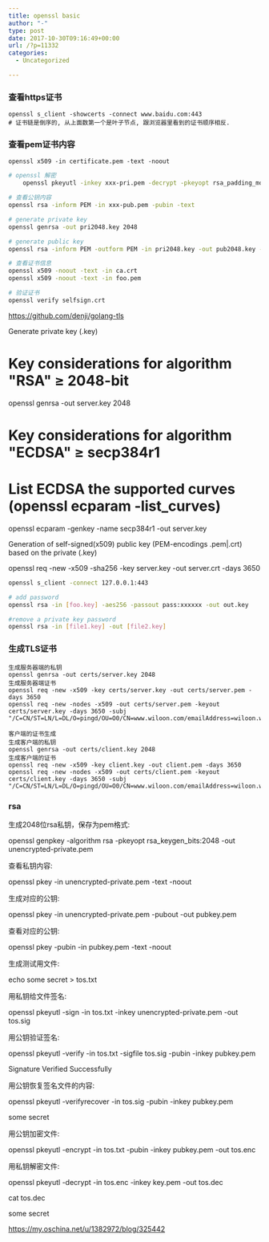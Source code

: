```yaml
---
title: openssl basic
author: "-"
type: post
date: 2017-10-30T09:16:49+00:00
url: /?p=11332
categories:
  - Uncategorized

---
```

### 查看https证书
    openssl s_client -showcerts -connect www.baidu.com:443
    # 证书链是倒序的, 从上面数第一个是叶子节点, 跟浏览器里看到的证书顺序相反.

### 查看pem证书内容
    openssl x509 -in certificate.pem -text -noout

```bash
# openssl 解密
    openssl pkeyutl -inkey xxx-pri.pem -decrypt -pkeyopt rsa_padding_mode:oaep -pkeyopt rsa_oaep_md:sha256 -in foo.bin -out result.dec

# 查看公钥内容
openssl rsa -inform PEM -in xxx-pub.pem -pubin -text

# generate private key
openssl genrsa -out pri2048.key 2048

# generate public key
openssl rsa -inform PEM -outform PEM -in pri2048.key -out pub2048.key -pubout

# 查看证书信息
openssl x509 -noout -text -in ca.crt
openssl x509 -noout -text -in foo.pem

# 验证证书
openssl verify selfsign.crt
```

https://github.com/denji/golang-tls

Generate private key (.key)

# Key considerations for algorithm "RSA" ≥ 2048-bit

openssl genrsa -out server.key 2048

# Key considerations for algorithm "ECDSA" ≥ secp384r1

# List ECDSA the supported curves (openssl ecparam -list_curves)

openssl ecparam -genkey -name secp384r1 -out server.key
  
Generation of self-signed(x509) public key (PEM-encodings .pem|.crt) based on the private (.key)

openssl req -new -x509 -sha256 -key server.key -out server.crt -days 3650


```bash
openssl s_client -connect 127.0.0.1:443

# add password
openssl rsa -in [foo.key] -aes256 -passout pass:xxxxxx -out out.key

#remove a private key password
openssl rsa -in [file1.key] -out [file2.key]
```

### 生成TLS证书

```bash服务器端的证书生成
生成服务器端的私钥
openssl genrsa -out certs/server.key 2048
生成服务器端证书
openssl req -new -x509 -key certs/server.key -out certs/server.pem -days 3650
openssl req -new -nodes -x509 -out certs/server.pem -keyout certs/server.key -days 3650 -subj "/C=CN/ST=LN/L=DL/O=pingd/OU=O0/CN=www.wiloon.com/emailAddress=wiloon.wy@gmail.com"

客户端的证书生成
生成客户端的私钥
openssl genrsa -out certs/client.key 2048
生成客户端的证书
openssl req -new -x509 -key client.key -out client.pem -days 3650
openssl req -new -nodes -x509 -out certs/client.pem -keyout certs/client.key -days 3650 -subj "/C=CN/ST=LN/L=DL/O=pingd/OU=O0/CN=www.wiloon.com/emailAddress=wiloon.wy@gmail.com"
```


### rsa
生成2048位rsa私钥，保存为pem格式: 

openssl genpkey -algorithm rsa -pkeyopt rsa_keygen_bits:2048 -out unencrypted-private.pem

查看私钥内容: 

openssl pkey -in unencrypted-private.pem -text -noout


生成对应的公钥: 

openssl pkey -in unencrypted-private.pem -pubout -out pubkey.pem

查看对应的公钥: 

openssl pkey -pubin -in pubkey.pem -text -noout


生成测试用文件: 

echo some secret > tos.txt

用私钥给文件签名: 

openssl pkeyutl -sign -in tos.txt -inkey unencrypted-private.pem -out tos.sig

用公钥验证签名: 

openssl pkeyutl -verify -in tos.txt -sigfile tos.sig -pubin -inkey pubkey.pem 

Signature Verified Successfully

用公钥恢复签名文件的内容: 

openssl pkeyutl -verifyrecover -in tos.sig -pubin -inkey pubkey.pem 

some secret

用公钥加密文件: 

 openssl pkeyutl -encrypt -in tos.txt -pubin -inkey pubkey.pem -out tos.enc

用私钥解密文件: 

openssl pkeyutl -decrypt -in tos.enc -inkey key.pem -out tos.dec

cat tos.dec

some secret


https://my.oschina.net/u/1382972/blog/325442

